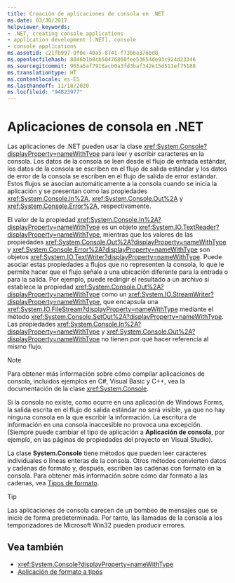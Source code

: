 ```yaml
---
title: Creación de aplicaciones de consola en .NET
ms.date: 03/30/2017
helpviewer_keywords:
- .NET, creating console applications
- application development [.NET], console
- console applications
ms.assetid: c21fb997-9f0e-40a5-8741-f73bba376bd8
ms.openlocfilehash: 8046b1b8cb50476860fee53654de93c924d23346
ms.sourcegitcommit: 965a5af7918acb0a3fd3baf342e15d511ef75188
ms.translationtype: HT
ms.contentlocale: es-ES
ms.lasthandoff: 11/18/2020
ms.locfileid: "94823977"
---
```

# <a name="console-apps-in-net"></a>Aplicaciones de consola en .NET

Las aplicaciones de .NET pueden usar la clase <xref:System.Console?displayProperty=nameWithType> para leer y escribir caracteres en la consola. Los datos de la consola se leen desde el flujo de entrada estándar, los datos de la consola se escriben en el flujo de salida estándar y los datos de error de la consola se escriben en el flujo de salida de error estándar. Estos flujos se asocian automáticamente a la consola cuando se inicia la aplicación y se presentan como las propiedades <xref:System.Console.In%2A>, <xref:System.Console.Out%2A> y <xref:System.Console.Error%2A>, respectivamente.

El valor de la propiedad <xref:System.Console.In%2A?displayProperty=nameWithType> es un objeto <xref:System.IO.TextReader?displayProperty=nameWithType>, mientras que los valores de las propiedades <xref:System.Console.Out%2A?displayProperty=nameWithType> y <xref:System.Console.Error%2A?displayProperty=nameWithType> son objetos <xref:System.IO.TextWriter?displayProperty=nameWithType>. Puede asociar estas propiedades a flujos que no representen la consola, lo que le permite hacer que el flujo señale a una ubicación diferente para la entrada o para la salida. Por ejemplo, puede redirigir el resultado a un archivo si establece la propiedad <xref:System.Console.Out%2A?displayProperty=nameWithType> como un <xref:System.IO.StreamWriter?displayProperty=nameWithType>, que encapsula una <xref:System.IO.FileStream?displayProperty=nameWithType> mediante el método <xref:System.Console.SetOut%2A?displayProperty=nameWithType>. Las propiedades <xref:System.Console.In%2A?displayProperty=nameWithType> y <xref:System.Console.Out%2A?displayProperty=nameWithType> no tienen por qué hacer referencia al mismo flujo.

> [!NOTE]
> Para obtener más información sobre cómo compilar aplicaciones de consola, incluidos ejemplos en C#, Visual Basic y C++, vea la documentación de la clase <xref:System.Console>.

Si la consola no existe, como ocurre en una aplicación de Windows Forms, la salida escrita en el flujo de salida estándar no será visible, ya que no hay ninguna consola en la que escribir la información. La escritura de información en una consola inaccesible no provoca una excepción. (Siempre puede cambiar el tipo de aplicación a **Aplicación de consola**, por ejemplo, en las páginas de propiedades del proyecto en Visual Studio).

La clase **System.Console** tiene métodos que pueden leer caracteres individuales o líneas enteras de la consola. Otros métodos convierten datos y cadenas de formato y, después, escriben las cadenas con formato en la consola. Para obtener más información sobre cómo dar formato a las cadenas, vea [Tipos de formato](base-types/formatting-types.md).

> [!TIP]
> Las aplicaciones de consola carecen de un bombeo de mensajes que se inicie de forma predeterminada. Por tanto, las llamadas de la consola a los temporizadores de Microsoft Win32 pueden producir errores.

## <a name="see-also"></a>Vea también

- <xref:System.Console?displayProperty=nameWithType>
- [Aplicación de formato a tipos](base-types/formatting-types.md)
